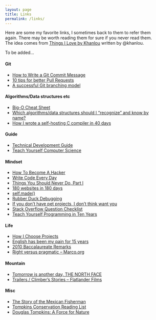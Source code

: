 ```yaml
---
layout: page
title: Links
permalink: /links/
---
```


Here are some my favorite links, I sometimes back to them to refer them again. There may be worth reading them for sure if you never read them.
The idea comes from [Things I Love by Khanlou](http://khanlou.com/love/) written by @khanlou.

To be added...

#### Git
- [How to Write a Git Commit Message](http://chris.beams.io/posts/git-commit/)
- [10 tips for better Pull Requests](http://blog.ploeh.dk/2015/01/15/10-tips-for-better-pull-requests/)
- [A successful Git branching model](http://nvie.com/posts/a-successful-git-branching-model/)

#### Algorithms/Data structures etc
- [Big-O Cheat Sheet](http://bigocheatsheet.com/)
- [Which algorithms/data structures should I “recognize” and know by name?](http://programmers.stackexchange.com/a/155649/225558)
- [How I wrote a self-hosting C compiler in 40 days](http://www.sigbus.info/how-i-wrote-a-self-hosting-c-compiler-in-40-days.html)

#### Guide
- [Technical Development Guide](https://www.google.com/about/careers/students/guide-to-technical-development.html)
- [Teach Yourself Computer Science](https://teachyourselfcs.com/)

#### Mindset
- [How To Become A Hacker](http://www.catb.org/~esr/faqs/hacker-howto.html)
- [Write Code Every Day](http://ejohn.org/blog/write-code-every-day/)
- [Things You Should Never Do, Part I](https://www.joelonsoftware.com/2000/04/06/things-you-should-never-do-part-i/)
- [180 websites in 180 days](https://jenniferdewalt.com/)
- [self.made()](https://bugkrusha.com/2017/03/26/blogging-finally/)
- [Rubber Duck Debugging](https://rubberduckdebugging.com)
- [If you don’t have pet projects, I don’t think want you](https://ayende.com/blog/90113/if-you-dont-have-pet-projects-i-dont-think-i-want-you)
- [Stack Overflow Question Checklist](http://tinyurl.com/stack-checklist)
- [Teach Yourself Programming in Ten Years](http://www.norvig.com/21-days.html)

#### Life
- [How I Choose Projects](https://www.scotthyoung.com/blog/2016/02/18/choosing-projects/)
- [English has been my pain for 15 years](http://antirez.com/news/61)
- [2010 Baccalaureate Remarks](https://www.princeton.edu/news/2010/05/30/2010-baccalaureate-remarks)
- [Right versus pragmatic – Marco.org](https://marco.org/2012/02/25/right-vs-pragmatic)

#### Mountain
- [Tomorrow is another day, THE NORTH FACE](https://www.goldwin.co.jp/tnf/special/tomorrow_is_another_day/)
- [Trailers / Climber’s Stories – Flatlander Films](https://flatlanderfilms.com/category/trailers-climbers-stories/)

#### Misc
- [The Story of the Mexican Fisherman](https://bemorewithless.com/the-story-of-the-mexican-fisherman/)
- [Tompkins Conservation Reading List](http://www.tompkinsconservation.org/reading_list.htm)
- [Douglas Tompkins: A Force for Nature](http://www.tompkinsconservation.org/news/2015/12/09/douglas-tompkins-a-force-for-nature/)
